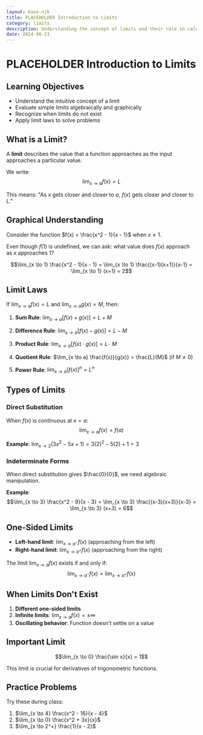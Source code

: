 ```yaml
---
layout: base.njk
title: PLACEHOLDER Introduction to Limits
category: limits
description: Understanding the concept of limits and their role in calculus
date: 2024-06-21
---
```


# PLACEHOLDER Introduction to Limits

## Learning Objectives
- Understand the intuitive concept of a limit
- Evaluate simple limits algebraically and graphically
- Recognize when limits do not exist
- Apply limit laws to solve problems

## What is a Limit?

A **limit** describes the value that a function approaches as the input approaches a particular value.

We write: $$\lim_{x \to a} f(x) = L$$

This means: "As $x$ gets closer and closer to $a$, $f(x)$ gets closer and closer to $L$."

## Graphical Understanding

Consider the function $f(x) = \frac{x^2 - 1}{x - 1}$ when $x \neq 1$.

Even though $f(1)$ is undefined, we can ask: what value does $f(x)$ approach as $x$ approaches 1?

$$\lim_{x \to 1} \frac{x^2 - 1}{x - 1} = \lim_{x \to 1} \frac{(x-1)(x+1)}{x-1} = \lim_{x \to 1} (x+1) = 2$$

## Limit Laws

If $\lim_{x \to a} f(x) = L$ and $\lim_{x \to a} g(x) = M$, then:

1. **Sum Rule**: $\lim_{x \to a} [f(x) + g(x)] = L + M$

2. **Difference Rule**: $\lim_{x \to a} [f(x) - g(x)] = L - M$

3. **Product Rule**: $\lim_{x \to a} [f(x) \cdot g(x)] = L \cdot M$

4. **Quotient Rule**: $\lim_{x \to a} \frac{f(x)}{g(x)} = \frac{L}{M}$ (if $M \neq 0$)

5. **Power Rule**: $\lim_{x \to a} [f(x)]^n = L^n$

## Types of Limits

### Direct Substitution
When $f(x)$ is continuous at $x = a$:
$$\lim_{x \to a} f(x) = f(a)$$

**Example**: $\lim_{x \to 2} (3x^2 - 5x + 1) = 3(2)^2 - 5(2) + 1 = 3$

### Indeterminate Forms
When direct substitution gives $\frac{0}{0}$, we need algebraic manipulation.

**Example**: 
$$\lim_{x \to 3} \frac{x^2 - 9}{x - 3} = \lim_{x \to 3} \frac{(x-3)(x+3)}{x-3} = \lim_{x \to 3} (x+3) = 6$$

## One-Sided Limits

- **Left-hand limit**: $\lim_{x \to a^-} f(x)$ (approaching from the left)
- **Right-hand limit**: $\lim_{x \to a^+} f(x)$ (approaching from the right)

The limit $\lim_{x \to a} f(x)$ exists if and only if:
$$\lim_{x \to a^-} f(x) = \lim_{x \to a^+} f(x)$$

## When Limits Don't Exist

1. **Different one-sided limits**
2. **Infinite limits**: $\lim_{x \to a} f(x) = \pm\infty$
3. **Oscillating behavior**: Function doesn't settle on a value

## Important Limit

$$\lim_{x \to 0} \frac{\sin x}{x} = 1$$

This limit is crucial for derivatives of trigonometric functions.

## Practice Problems

Try these during class:
1. $\lim_{x \to 4} \frac{x^2 - 16}{x - 4}$
2. $\lim_{x \to 0} \frac{x^2 + 3x}{x}$
3. $\lim_{x \to 2^+} \frac{1}{x - 2}$